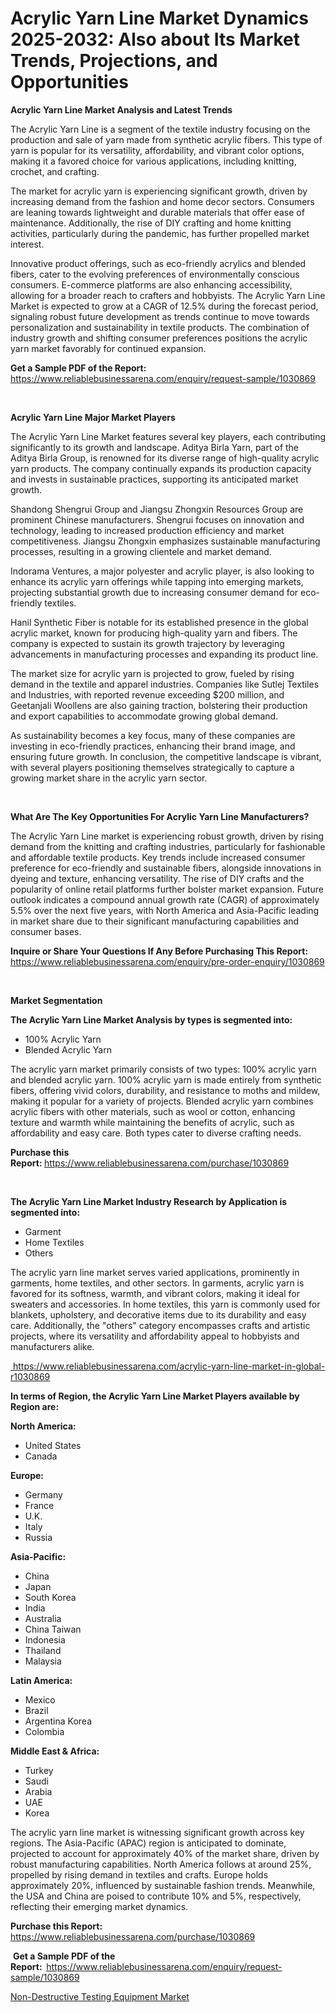 <p><h1>Acrylic Yarn Line Market Dynamics 2025-2032: Also about Its Market Trends, Projections, and Opportunities</h1></p><p><strong>Acrylic Yarn Line Market Analysis and Latest Trends</strong></p>
<p><p>The Acrylic Yarn Line is a segment of the textile industry focusing on the production and sale of yarn made from synthetic acrylic fibers. This type of yarn is popular for its versatility, affordability, and vibrant color options, making it a favored choice for various applications, including knitting, crochet, and crafting. </p><p>The market for acrylic yarn is experiencing significant growth, driven by increasing demand from the fashion and home decor sectors. Consumers are leaning towards lightweight and durable materials that offer ease of maintenance. Additionally, the rise of DIY crafting and home knitting activities, particularly during the pandemic, has further propelled market interest.</p><p>Innovative product offerings, such as eco-friendly acrylics and blended fibers, cater to the evolving preferences of environmentally conscious consumers. E-commerce platforms are also enhancing accessibility, allowing for a broader reach to crafters and hobbyists. The Acrylic Yarn Line Market is expected to grow at a CAGR of 12.5% during the forecast period, signaling robust future development as trends continue to move towards personalization and sustainability in textile products. The combination of industry growth and shifting consumer preferences positions the acrylic yarn market favorably for continued expansion.</p></p>
<p><strong>Get a Sample PDF of the Report:&nbsp;</strong> <a href="https://www.reliablebusinessarena.com/enquiry/request-sample/1030869?utm_campaign=3115&utm_medium=2&utm_source=Github&utm_content=ia&utm_term=21032025&utm_id=acrylic-yarn-line">https://www.reliablebusinessarena.com/enquiry/request-sample/1030869</a></p>
<p>&nbsp;</p>
<p><strong>Acrylic Yarn Line Major Market Players</strong></p>
<p><p>The Acrylic Yarn Line Market features several key players, each contributing significantly to its growth and landscape. Aditya Birla Yarn, part of the Aditya Birla Group, is renowned for its diverse range of high-quality acrylic yarn products. The company continually expands its production capacity and invests in sustainable practices, supporting its anticipated market growth. </p><p>Shandong Shengrui Group and Jiangsu Zhongxin Resources Group are prominent Chinese manufacturers. Shengrui focuses on innovation and technology, leading to increased production efficiency and market competitiveness. Jiangsu Zhongxin emphasizes sustainable manufacturing processes, resulting in a growing clientele and market demand.</p><p>Indorama Ventures, a major polyester and acrylic player, is also looking to enhance its acrylic yarn offerings while tapping into emerging markets, projecting substantial growth due to increasing consumer demand for eco-friendly textiles. </p><p>Hanil Synthetic Fiber is notable for its established presence in the global acrylic market, known for producing high-quality yarn and fibers. The company is expected to sustain its growth trajectory by leveraging advancements in manufacturing processes and expanding its product line. </p><p>The market size for acrylic yarn is projected to grow, fueled by rising demand in the textile and apparel industries. Companies like Sutlej Textiles and Industries, with reported revenue exceeding $200 million, and Geetanjali Woollens are also gaining traction, bolstering their production and export capabilities to accommodate growing global demand. </p><p>As sustainability becomes a key focus, many of these companies are investing in eco-friendly practices, enhancing their brand image, and ensuring future growth. In conclusion, the competitive landscape is vibrant, with several players positioning themselves strategically to capture a growing market share in the acrylic yarn sector.</p></p>
<p>&nbsp;</p>
<p><strong>What Are The Key Opportunities For Acrylic Yarn Line Manufacturers?</strong></p>
<p><p>The Acrylic Yarn Line market is experiencing robust growth, driven by rising demand from the knitting and crafting industries, particularly for fashionable and affordable textile products. Key trends include increased consumer preference for eco-friendly and sustainable fibers, alongside innovations in dyeing and texture, enhancing versatility. The rise of DIY crafts and the popularity of online retail platforms further bolster market expansion. Future outlook indicates a compound annual growth rate (CAGR) of approximately 5.5% over the next five years, with North America and Asia-Pacific leading in market share due to their significant manufacturing capabilities and consumer bases.</p></p>
<p><strong>Inquire or Share Your Questions If Any Before Purchasing This Report:</strong> <a href="https://www.reliablebusinessarena.com/enquiry/pre-order-enquiry/1030869?utm_campaign=3115&utm_medium=2&utm_source=Github&utm_content=ia&utm_term=21032025&utm_id=acrylic-yarn-line">https://www.reliablebusinessarena.com/enquiry/pre-order-enquiry/1030869</a></p>
<p>&nbsp;</p>
<p><strong>Market Segmentation</strong></p>
<p><strong>The Acrylic Yarn Line Market Analysis by types is segmented into:</strong></p>
<p><ul><li>100% Acrylic Yarn</li><li>Blended Acrylic Yarn</li></ul></p>
<p><p>The acrylic yarn market primarily consists of two types: 100% acrylic yarn and blended acrylic yarn. 100% acrylic yarn is made entirely from synthetic fibers, offering vivid colors, durability, and resistance to moths and mildew, making it popular for a variety of projects. Blended acrylic yarn combines acrylic fibers with other materials, such as wool or cotton, enhancing texture and warmth while maintaining the benefits of acrylic, such as affordability and easy care. Both types cater to diverse crafting needs.</p></p>
<p><strong>Purchase this Report:&nbsp;</strong><a href="https://www.reliablebusinessarena.com/purchase/1030869?utm_campaign=3115&utm_medium=2&utm_source=Github&utm_content=ia&utm_term=21032025&utm_id=acrylic-yarn-line">https://www.reliablebusinessarena.com/purchase/1030869</a></p>
<p>&nbsp;</p>
<p><strong>The Acrylic Yarn Line Market Industry Research by Application is segmented into:</strong></p>
<p><ul><li>Garment</li><li>Home Textiles</li><li>Others</li></ul></p>
<p><p>The acrylic yarn line market serves varied applications, prominently in garments, home textiles, and other sectors. In garments, acrylic yarn is favored for its softness, warmth, and vibrant colors, making it ideal for sweaters and accessories. In home textiles, this yarn is commonly used for blankets, upholstery, and decorative items due to its durability and easy care. Additionally, the "others" category encompasses crafts and artistic projects, where its versatility and affordability appeal to hobbyists and manufacturers alike.</p></p>
<p><a href="https://www.reliablebusinessarena.com/acrylic-yarn-line-market-in-global-r1030869?utm_campaign=3115&utm_medium=2&utm_source=Github&utm_content=ia&utm_term=21032025&utm_id=acrylic-yarn-line">&nbsp;https://www.reliablebusinessarena.com/acrylic-yarn-line-market-in-global-r1030869</a></p>
<p><strong>In terms of Region, the Acrylic Yarn Line Market Players available by Region are:</strong></p>
<p>
    <p> <strong> North America: </strong>
        <ul>
            <li>United States</li>
            <li>Canada</li>
        </ul>
        </p> 
    <p> <strong> Europe: </strong>
        <ul>
            <li>Germany</li>
            <li>France</li>
            <li>U.K.</li>
            <li>Italy</li>
            <li>Russia</li>
        </ul>
        </p> 
    <p> <strong> Asia-Pacific: </strong>
        <ul>
            <li>China</li>
            <li>Japan</li>
            <li>South Korea</li>
            <li>India</li>
            <li>Australia</li>
            <li>China Taiwan</li>
            <li>Indonesia</li>
            <li>Thailand</li>
            <li>Malaysia</li>
        </ul>
        </p> 
    <p> <strong> Latin America: </strong>
        <ul>
            <li>Mexico</li>
            <li>Brazil</li>
            <li>Argentina Korea</li>
            <li>Colombia</li>
        </ul>
        </p> 
    <p> <strong> Middle East & Africa: </strong>
        <ul>
            <li>Turkey</li>
            <li>Saudi</li>
            <li>Arabia</li>
            <li>UAE</li>
            <li>Korea</li>
        </ul>
    </p>
    </p>
<p><p>The acrylic yarn line market is witnessing significant growth across key regions. The Asia-Pacific (APAC) region is anticipated to dominate, projected to account for approximately 40% of the market share, driven by robust manufacturing capabilities. North America follows at around 25%, propelled by rising demand in textiles and crafts. Europe holds approximately 20%, influenced by sustainable fashion trends. Meanwhile, the USA and China are poised to contribute 10% and 5%, respectively, reflecting their emerging market dynamics.</p></p>
<p><strong>Purchase this Report: </strong><a href="https://www.reliablebusinessarena.com/purchase/1030869?utm_campaign=3115&utm_medium=2&utm_source=Github&utm_content=ia&utm_term=21032025&utm_id=acrylic-yarn-line">https://www.reliablebusinessarena.com/purchase/1030869</a></p>
<p>&nbsp;<strong>Get a Sample PDF of the Report:&nbsp;&nbsp;</strong><a href="https://www.reliablebusinessarena.com/enquiry/request-sample/1030869?utm_campaign=3115&utm_medium=2&utm_source=Github&utm_content=ia&utm_term=21032025&utm_id=acrylic-yarn-line">https://www.reliablebusinessarena.com/enquiry/request-sample/1030869</a></p>
<p><strong></strong></p>
<p><p><a href="https://github.com/salkidtodo/Market-Research-Report-List-1/blob/main/non-destructive-testing-equipment-market.md?utm_campaign=3115&utm_medium=2&utm_source=Github&utm_content=ia&utm_term=21032025&utm_id=acrylic-yarn-line">Non-Destructive Testing Equipment Market</a></p></p>